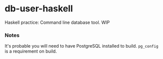 # db-user-haskell

Haskell practice: Command line database tool. WIP

### Notes

It's probable you will need to have PostgreSQL installed to build. `pg_config` is a requirement on build.